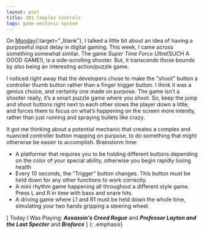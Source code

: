 ```yaml
---
layout: post
title: 301 Complex Controls
tags: game-mechanic-system
---
```

On [Monday](http://www.foster-douglas.com/games/299-delayed-input/){:target="_blank"}, I talked a little bit about an idea of having a purposeful input delay in digital gaming.  This week, I came across something somewhat similar.  The game *Super Time Force Ultra*(SUCH A GOOD GAME!), is a side-scrolling shooter.  But, it transcends those bounds by also being an interesting action/puzzle game.

I noticed right away that the developers chose to make the "shoot" button a controller thumb button rather than a finger trigger button.  I think it was a genius choice, and certainly one made on purpose.  The game isn’t a shooter really, it’s a smart puzzle game where you shoot.  So, keep the jump and shoot buttons right next to each other slows the player down a little, and forces them to focus on what’s happening on the screen more intently, rather than just running and spraying bullets like crazy.

It got me thinking about a potential mechanic that creates a complex and nuanced controller button mapping on purpose, to do something that might otherwise be easier to accomplish. Brainstorm time:

- A platformer that requires you to be holding different buttons depending on the color of your special ability, otherwise you begin rapidly losing health
- Every 10 seconds, the "Trigger" button changes.  This button must be held down for any other functions to work correctly.
- A mini rhythm game happening all throughout a different style game.  Press L and R in time with bass and snare hits.
- A driving game where L1 and R1 must be held down the whole time, simulating your two hands gripping a steering wheel.

[ Today I Was Playing: ***Assassin's Creed Rogue*** and ***Professor Layton and the Last Specter*** and ***Broforce*** ]
{: .emphasis}

